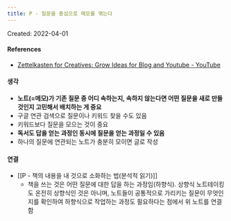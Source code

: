 ```yaml
---
title: P - 질문을 중심으로 메모를 엮는다
---
```


Created: 2022-04-01

>

#### References
- [Zettelkasten for Creatives: Grow Ideas for Blog and Youtube - YouTube](https://youtu.be/3gytNdMaRzw?t=257)

#### 생각
- **노트(=메모)가 기존 질문 중 어디 속하는지, 속하지 않는다면 어떤 질문을 새로 만들 것인지 고민해서 배치하는 게 중요**
- 구글 연관 검색으로 질문이나 키워드 찾을 수도 있음
- 키워드보다 질문을 모으는 것이 중요
- **독서도 답을 얻는 과정인 동시에 질문을 얻는 과정일 수 있음**
- 하나의 질문에 연관되는 노트가 충분히 모이면 글로 작성

#### 연결
- [[P - 책의 내용을 내 것으로 소화하는 법(분석적 읽기)]]
    - 책을 쓰는 것은 어떤 질문에 대한 답을 하는 과정임(하향식). 상향식 노트테이킹도 온전히 상향식인 것은 아니며, 노트들이 공통적으로 가리키는 질문이 무엇인지를 확인하여 하향식으로 작업하는 과정도 필요하다는 점에서 위 노트를 연결함
